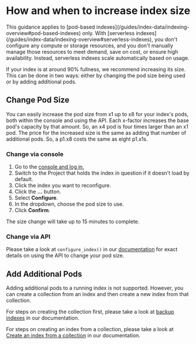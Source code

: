# How and when to increase index size

<Note>
  This guidance applies to [pod-based indexes](/guides/index-data/indexing-overview#pod-based-indexes) only. With [serverless indexes](/guides/index-data/indexing-overview#serverless-indexes), you don't configure any compute or storage resources, and you don't manually manage those resources to meet demand, save on cost, or ensure high availability. Instead, serverless indexes scale automatically based on usage.
</Note>

If your index is at around 90% fullness, we recommend increasing its size. This can be done in two ways: either by changing the pod size being used or by adding additional pods.

## Change Pod Size

You can easily increase the pod size from x1 up to x8 for your index's pods, both within the console and using the API. Each x-factor increases the base pod's capacity by that amount. So, an x4 pod is four times larger than an x1 pod. The price for the increased size is the same as adding that number of additional pods. So, a p1.x8 costs the same as eight p1.x1s.

### Change via console

1. Go to the [console and log in.](https://app.pinecone.io)
2. Switch to the Project that holds the index in question if it doesn't load by default.
3. Click the index you want to reconfigure.
4. Click the **...** button.
5. Select **Configure**.
6. In the dropdown, choose the pod size to use.
7. Click **Confirm**.

The size change will take up to 15 minutes to complete.

### Change via API

Please take a look at `configure_index()` in our [documentation](/reference/api/2024-10/control-plane/configure_index) for exact details on using the API to change your pod size.

## Add Additional Pods

Adding additional pods to a running index is not supported. However, you can create a collection from an index and then create a new index from that collection.

For steps on creating the collection first, please take a look at [backup indexes](/guides/manage-data/back-up-an-index#create-a-backup-using-a-collection) in our documentation.

For steps on creating an index from a collection, please take a look at [Create an index from a collection](/guides/indexes/pods/create-a-pod-based-index#create-a-pod-index-from-a-collection) in our documentation.

